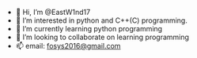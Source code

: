 - 👋 Hi, I’m @EastW1nd17
- 👀 I’m interested in python and C++(C) programming.
- 🌱 I’m currently learning python programming
- 💞️ I’m looking to collaborate on learning programming
- 📫 email: fosys2016@gmail.com

<!---
EastW1nd17/EastW1nd17 is a ✨ special ✨ repository because its `README.md` (this file) appears on your GitHub profile.
You can click the Preview link to take a look at your changes.
--->
